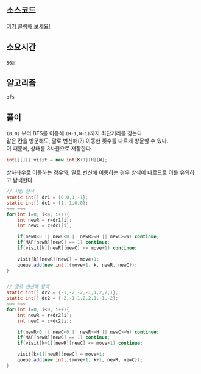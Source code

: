 ## 소스코드
[여기 클릭해 보세요!](https://github.com/BE-Archive/Algorithm-Study/blob/main/wnso-kim/Week_25/BOJ_1600_말이_되고픈_원숭이/BOJ_1600_말이_되고픈_원숭이.java)

## 소요시간
`50분`

## 알고리즘
`bfs`

## 풀이
`(0,0)` 부터 BFS를 이용해 `(H-1,W-1)`까지 최단거리를 찾는다.  
같은 칸을 방문해도, 말로 변신해(?) 이동한 횟수를 다르게 방문할 수 있다.   
이 때문에, 상태를 3차원으로 저장한다.

```java
int[][][] visit = new int[K+1][H][W];  
```

상하좌우로 이동하는 경우와, 말로 변신해 이동하는 경우 방식이 다르므로 이를 유의하고 탐색한다.
```java
// 사방 탐색
static int[] dr1 = {0,0,1,-1};
static int[] dc1 = {1,-1,0,0};
~~~ ~~~
for(int i=0; i<4; i++){
    int newR = r+dr1[i];
    int newC = c+dc1[i];

    if(newR<0 || newC<0 || newR>=H || newC>=W) continue;
    if(MAP[newR][newC] == 1) continue;
    if(visit[k][newR][newC] <= move+1) continue;
    
    visit[k][newR][newC] = move+1;
    queue.add(new int[]{move+1, k, newR, newC});
}


// 말로 변신해 탐색
static int[] dr2 = {-1,-2,-2,-1,1,2,2,1};
static int[] dc2 = {-2,-1,1,2,2,1,-1,-2};
~~~ ~~~
for(int i=0; i<8; i++){
    int newR = r+dr2[i];
    int newC = c+dc2[i];

    if(newR<0 || newC<0 || newR>=H || newC>=W) continue;
    if(MAP[newR][newC] == 1) continue;
    if(visit[k+1][newR][newC] <= move+1) continue;

    visit[k+1][newR][newC] = move+1;
    queue.add(new int[]{move+1, k+1, newR, newC});
}
```